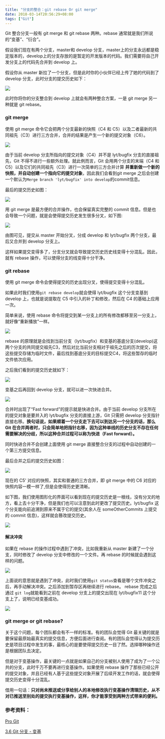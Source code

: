 ```yaml
---
title: "分支的整合：git rebase Or git merge"
date: 2018-03-14T20:56:29+08:00
tags: ["Git"]
---
```


Git 整合分支一般有 git merge 和 git rebase 两种。rebase 通常就是我们所说的“变基”、“衍合”。

假设我们现在有两个分支，master和 develop 分支，master上的分支永远都是稳定版本的，develop上的分支存放的是暂定的开发版本的代码。我们需要将自己开发分支上的代码先合并到 develop 上。

假设你从 master 新拉了一个分支，但是此时你的小伙伴已经上传了她的代码到了 develop 分支，此时分支的提交历史如下：

![](http://ojzeprg7w.bkt.clouddn.com/gitn1.png)

此时你将你的分支整合到 develop 上就会有两种整合方案，一是 git merge 另一种就是 git rebase。

### git merge

使用 git merge 命令它会把两个分支最新的快照（C4 和 C5）以及二者最新的共同祖先（C3）进行三方合并，合并的结果是产生一个新的提交对象（C6）。

![](http://ojzeprg7w.bkt.clouddn.com/gitn9.png)

<!-- ```
➜  gitOwn git:(lyt/bugfix) git co develop
Switched to branch 'develop'
➜  gitOwn git:(develop) git merge lyt/bugfix
Merge made by the 'recursive' strategy.
 bugfix.js | 0
 1 file changed, 0 insertions(+), 0 deletions(-)
 create mode 100644 bugfix.js
``` -->

由于当前 develop 分支所指向的提交对象（C4）并不是 lyt/bugfix 分支的直接祖先，Git 不得不进行一些额外处理。就此例而言，Git 会用两个分支的末端（C4 和 C5）以及它们的共同祖先（C3）进行一次简单的三方合并计算 **并重新做一个新的快照，并自动创建一个指向它的提交对象**，因此我们会看到git merge 之后会创建一个默认为`Merge branch 'lyt/bugfix' into develop`的commit信息。

最后的提交历史如图：

![](http://ojzeprg7w.bkt.clouddn.com/gitn10.png)

用 git merge 是最方便的合并操作，也会保留真实完整的 commit 信息。但是也会导致一个问题，就是会使得提交历史发生很多分叉，如下图:

![](http://ojzeprg7w.bkt.clouddn.com/gitn6.png)

由图可见，提交从 master 开始分叉，分成 develop 和 lyt/bugfix 两个分支，最后又合并到 develop 分支上。

这样如果提交变得多了，分支分叉就会导致提交历史历史线变得十分混乱。因此，就有 rebase 操作，可以使得分支的线变得十分干净。

### git rebase

使用 git merge 命令会使得提交的历史出现分叉，使得提交变得十分混乱。

如果此时我们使用`git rebase develop`就会使得  lyt/bugfix 这个分支变基到 develop 上，也就是说提取在 C5 中引入的补丁和修改，然后在 C4 的基础上应用一次。

简单来说，使用 rebase 命令将提交到某一分支上的所有修改都移至另一分支上，就好像“重新播放”一样。

![](http://ojzeprg7w.bkt.clouddn.com/gitn3.png)

<!-- ```
➜  gitOwn git:(master) git co lyt/bugfix
Switched to branch 'lyt/bugfix'
➜  gitOwn git:(lyt/bugfix) git rebase develop
First, rewinding head to replay your work on top of it...
Applying: add bugfix.js
➜  gitOwn git:(lyt/bugfix)
``` -->

rebase 的原理就是会找到当前分支（lyt/bugfix）和变基的基底分支(develop)这两个分支的共同提交祖先C3，然后对比当前分支相对于祖先之后的历次提交，将这些提交存储为临时文件，最后找到基底分支的目标提交C4，将这些暂存的临时文件依次应用。

之后我们看到的提交历史就如下：

![](http://ojzeprg7w.bkt.clouddn.com/gitn2.png)

变基之后再回到 develop 分支，就可以进一次快进合并。

![](http://ojzeprg7w.bkt.clouddn.com/gitn4.png)

<!-- ```
➜  gitOwn git:(lyt/bugfix) git co develop
Switched to branch 'develop'
➜  gitOwn git:(develop) git merge lyt/bugfix
Updating 334d473..9d499f5
Fast-forward
 bugfix.js | 0
 1 file changed, 0 insertions(+), 0 deletions(-)
 create mode 100644 bugfix.js
``` -->

合并时出现了“Fast forward”的提示就是快进合并。由于当前 develop 分支所在的提交对象是要并入的 lyt/bugfix 分支的直接上游，Git 只需把 develop 分支指针直接右移。**换句话说，如果顺着一个分支走下去可以到达另一个分支的话，那么 Git 在合并两者时，只会简单地把指针右移，因为这种单线的历史分支不存在任何需要解决的分歧，所以这种合并过程可以称为快进（Fast forward）。**

同时快进合并不会创建上面使用 git merge 直接整合分支的过程中自动创建的一个第三方提交信息。

最后合并之后的提交历史如图：

![](http://ojzeprg7w.bkt.clouddn.com/gitn8.png)

现在的 C5' 对应的快照，其实和普通的三方合并，即 git merge 中的 C6 对应的快照内容一模一样了,但是会使得历史更清晰。

如下图，我们使用图形化的界面可以看到现在的提交历史是一根线，没有分叉的地方，看上去十分干净，但是我们也可以注意到此时更改了提交历史。lyt/bugfix 这个分支能向前追溯到原来不属于它的提交(其余人在 someOtherCommits 上提交的 commit 信息)，这样就会篡改提交历史。

![](http://ojzeprg7w.bkt.clouddn.com/gitn5.png)

#### 解决冲突

如果在 rebase 的操作过程中遇到了冲突，比如我重新从 master 新建了一个分支，同时修改了 develop 分支中修改的一个文件。再 rebase 的时候就会遇到这样的问题。

![](http://ojzeprg7w.bkt.clouddn.com/gitn11.png)

<!-- ```
➜  gitOwn git:(lyt/bugfix11) git rebase develop
First, rewinding head to replay your work on top of it...
Applying: update
Using index info to reconstruct a base tree...
Falling back to patching base and 3-way merge...
Auto-merging bugfix.js
CONFLICT (add/add): Merge conflict in bugfix.js
error: Failed to merge in the changes.
Patch failed at 0001 update
The copy of the patch that failed is found in: .git/rebase-apply/patch

When you have resolved this problem, run "git rebase --continue".
If you prefer to skip this patch, run "git rebase --skip" instead.
To check out the original branch and stop rebasing, run "git rebase --abort".
``` -->

上面说的意思就是遇到了冲突，此时我们使用`git status`查看是哪个文件冲突之后，再手动解决冲突。之后添加到暂存区再继续进行 rebase。 rebase 完成之后通过 `git log`就能看到之前在 develop 分支上的提交出现在 lyt/bugfix11 这个分支上了，说明已经变基成功。

![](http://ojzeprg7w.bkt.clouddn.com/gitn12.png)

### git merge or git rebase?

关于这个问题，每个团队都会有不一样的标准。有的团队会觉得 Git 最关键的就是要保留最原始最真实的提交信息，方便后面进行查阅。有的团队会觉得认为提交历史是项目过程中发生的事，最核心的是要使得提交历史一目了然。选择哪种操作还是根据团队去决定。

但是对于变基操作，最关键的一点就是如果自己的分支被别人使用了成为了一个公共的分支，此时千万不要再进行变基操作。如果使用 rebase 操作了那些已经公开的提交对象，并且已经有人基于这些提交对象开展了后续开发工作的话，就会使得提交历史变得十分混乱。

借用一句话：**只对尚未推送或分享给别人的本地修改执行变基操作清理历史，从不对已推送至别处的提交执行变基操作，这样，你才能享受到两种方式带来的便利。**


### 参考资料：

[Pro Git](http://git.oschina.net/progit/3-Git-%E5%88%86%E6%94%AF.html)

[3.6 Git 分支 - 变基](https://git-scm.com/book/zh/v2/Git-%E5%88%86%E6%94%AF-%E5%8F%98%E5%9F%BA)
